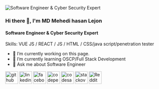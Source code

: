 ![ Software Engineer & Cyber Security Expert](https://media.licdn.com/dms/image/v2/D4E16AQGKCrfpCuuTkA/profile-displaybackgroundimage-shrink_350_1400/profile-displaybackgroundimage-shrink_350_1400/0/1732002478478?e=1737590400&v=beta&t=C3WKVVnUIWEzaXSN9hG5ugbSmBF92gpsEoO0EuhFppE)

### Hi there 👋, I'm MD Mehedi hasan Lejon
####  Software Engineer & Cyber Security Expert



Skills: VUE JS / REACT / JS / HTML / CSS/java script/penetration tester

- 🔭 I’m currently working on this page. 
- 🌱 I’m currently learning OSCP/Full Stack Development 
- 💬 Ask me about Software Engineer 


[<img src='https://cdn.jsdelivr.net/npm/simple-icons@3.0.1/icons/github.svg' alt='github' height='40'>](https://github.com/lejon369)  [<img src='https://cdn.jsdelivr.net/npm/simple-icons@3.0.1/icons/linkedin.svg' alt='linkedin' height='40'>](https://www.linkedin.com/in/lejon369/)  [<img src='https://cdn.jsdelivr.net/npm/simple-icons@3.0.1/icons/facebook.svg' alt='facebook' height='40'>](https://www.facebook.com/Lijon369)  [<img src='https://cdn.jsdelivr.net/npm/simple-icons@3.0.1/icons/codepen.svg' alt='codepen' height='40'>](https://codepen.io/lejon369)  [<img src='https://cdn.jsdelivr.net/npm/simple-icons@3.0.1/icons/codesandbox.svg' alt='codesandbox' height='40'>](https://codesandbox.io/u/lejon369)  [<img src='https://cdn.jsdelivr.net/npm/simple-icons@3.0.1/icons/stackoverflow.svg' alt='stackoverflow' height='40'>](https://stackoverflow.com/users/lejon369)  [<img src='https://cdn.jsdelivr.net/npm/simple-icons@3.0.1/icons/reddit.svg' alt='Reddit' height='40'>](https://www.reddit.com/user/lejon369)  
